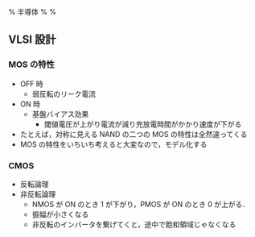 % 半導体
%
%

## VLSI 設計

### MOS の特性

- OFF 時
  - 弱反転のリーク電流
- ON 時
  - 基盤バイアス効果
    - 閾値電圧が上がり電流が減り充放電時間がかかり速度が下がる
- たとえば，対称に見える NAND の二つの MOS の特性は全然違ってくる
- MOS の特性をいちいち考えると大変なので，モデル化する

### CMOS

- 反転論理
- 非反転論理
  - NMOS が ON のとき 1 が下がり，PMOS が ON のとき 0 が上がる．
  - 振幅が小さくなる
  - 非反転のインバータを繋げてくと，途中で飽和領域じゃなくなる
